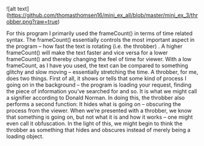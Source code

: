 ![alt text] (https://github.com/thomasthomsen16/mini_ex_all/blob/master/mini_ex_3/throbber.png?raw=true)


For this program I primarily used the frameCount() in terms of time related syntax. The frameCount() essentially controls the most important aspect in the program – how fast the text is rotating (i.e. the throbber) . A higher frameCount() will make the text faster and vice versa for a lower frameCount() and thereby changing the feel of time for viewer. With a low frameCount, as I have you used, the text can be compared to something glitchy and slow moving – essentially stretching the time.
    A throbber, for me, does two things. First of all, it shows or tells that some kind of process I going on in the background – the program is loading your request, finding the piece of information you’ve searched for and so. It is what we might call a signifier according to Donald Norman. In doing this, the throbber also performs a second function: It hides what is going on – obscuring the process from the viewer. When we’re presented with a throbber, we know that something is going on, but not what it is and how it works – one might even call it obfuscation. In the light of this, we might begin to think the throbber as something that hides and obscures instead of merely being a loading object.
